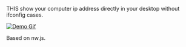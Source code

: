 THIS show your computer ip address directly in your desktop without ifconfig cases.

[![Demo Gif](https://s4.postimg.org/gbw0043bx/8_19_2016_17_21_20.gif)](https://postimg.org/image/wa4pq8xjt/)

Based on nw.js.
